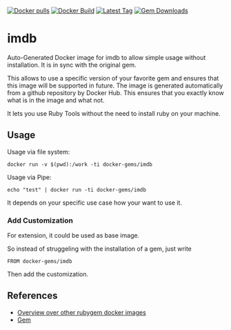 [![Docker pulls](https://img.shields.io/docker/pulls/rubygem/imdb.svg)](https://hub.docker.com/r/rubygem/imdb/)
[![Docker Build](https://img.shields.io/docker/automated/rubygem/imdb.svg)](https://hub.docker.com/r/rubygem/imdb/)
[![Latest Tag](https://img.shields.io/github/tag/docker-rubygem/imdb.svg)](https://hub.docker.com/r/rubygem/imdb/)
[![Gem Downloads](https://img.shields.io/gem/dt/imdb.svg)](https://rubygems.org/gems/imdb/)
# imdb

Auto-Generated Docker image for imdb to allow simple usage without installation.
It is in sync with the original gem.

This allows to use a specific version of your favorite gem and ensures that this image will be supported in future.
The image is generated automatically from a github repository by Docker Hub.
This ensures that you exactly know what is in the image and what not.

It lets you use Ruby Tools without the need to install ruby on your machine.

## Usage

Usage via file system:

`docker run -v $(pwd):/work -ti docker-gems/imdb`

Usage via Pipe:

`echo "test" | docker run -ti docker-gems/imdb`

It depends on your specific use case how your want to use it.

### Add Customization

For extension, it could be used as base image.

So instead of struggeling with the installation of a gem, just write

`FROM docker-gems/imdb`

Then add the customization.

## References

 - [Overview over other rubygem docker images](https://github.com/thinkbot/docker-rubygem)
 - [Gem](https://rubygems.org/gems/imdb/)

